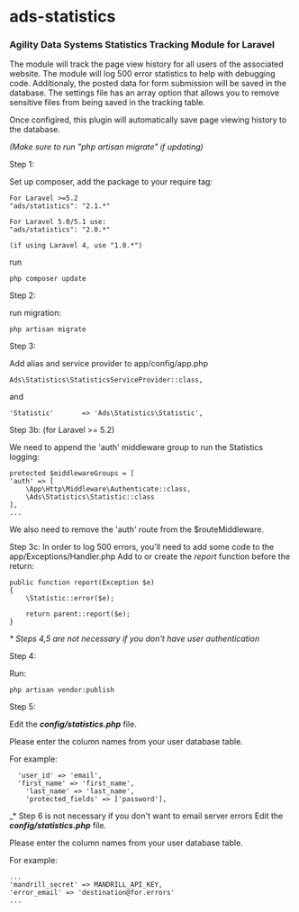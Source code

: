 ads-statistics
==============

<h3>Agility Data Systems Statistics Tracking Module for Laravel</h3>

The module will track the page view history for all users of the associated website. The module will log 500 error statistics to help with debugging code. Additionaly, the posted data for form submission will be saved in the database. The settings file has an array option that allows you to remove sensitive files from being saved in the tracking table.

Once configired, this plugin will automatically save page viewing history to the database.

_(Make sure to run "php artisan migrate" if updating)_

Step 1:

Set up composer, add the package to your require tag:
```
For Laravel >=5.2
"ads/statistics": "2.1.*"

For Laravel 5.0/5.1 use:
"ads/statistics": "2.0.*"

(if using Laravel 4, use "1.0.*")
```

run
```
php composer update
```

Step 2:

run migration: 
```
php artisan migrate
```

Step 3:

Add alias and service provider to app/config/app.php
```
Ads\Statistics\StatisticsServiceProvider::class,
```
and
```
'Statistic'       => 'Ads\Statistics\Statistic',
```

Step 3b: (for Laravel >= 5.2)

We need to append the 'auth' middleware group to run the Statistics logging:
```
protected $middlewareGroups = [
'auth' => [
    \App\Http\Middleware\Authenticate::class,
    \Ads\Statistics\Statistic::class
],
...
```

We also need to remove the 'auth' route from the $routeMiddleware.

Step 3c:
In order to log 500 errors, you'll need to add some code to the app/Exceptions/Handler.php
Add to or create the *report* function before the return:
```
public function report(Exception $e)
{
    \Statistic::error($e);
	
    return parent::report($e);
}
```

_* Steps 4,5 are not necessary if you don't have user authentication_

Step 4:

Run:
```
php artisan vendor:publish
```

Step 5:

Edit the _<b>config/statistics.php</b>_ file.

Please enter the column names from your user database table.

For example:
```
  'user_id' => 'email',
  'first_name' => 'first_name',
	'last_name' => 'last_name',
	'protected_fields' => ['password'],
```

_* Step 6 is not necessary if you don't want to email server errors
Edit the _<b>config/statistics.php</b>_ file.

Please enter the column names from your user database table.

For example:
```
...
'mandrill_secret' => MANDRILL_API_KEY,
'error_email' => 'destination@for.errors'
...
```
